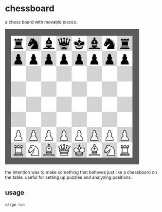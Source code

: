 # chessboard

a chess board with movable pieces.


![](/img/board.png)


the intention was to make something that behaves just like a chessboard on the table. useful for setting up puzzles and analyzing positions.

## usage

```rust
cargo run
```

